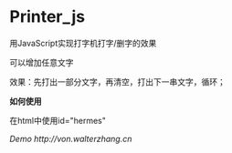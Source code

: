 # Printer_js
用JavaScript实现打字机打字/删字的效果
<p>可以增加任意文字</p>
<p>效果：先打出一部分文字，再清空，打出下一串文字，循环；</p>
<p><strong>如何使用</strong><p>
<p>在html中使用id="hermes"</p>
<p><i>Demo http://von.walterzhang.cn</i></p>
